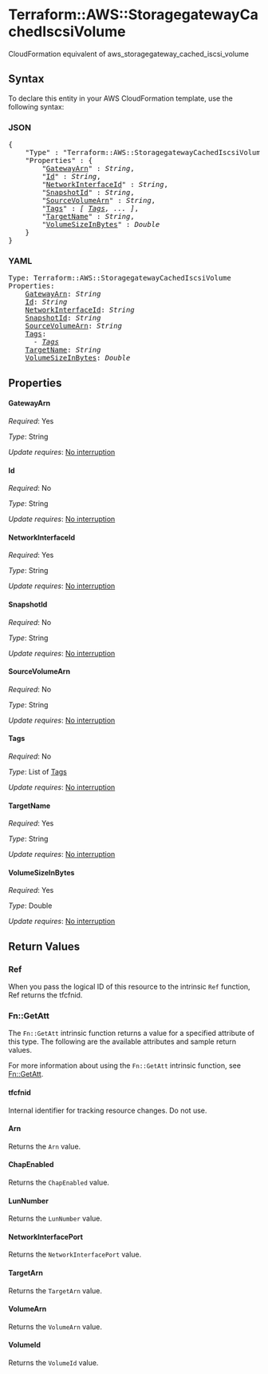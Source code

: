 # Terraform::AWS::StoragegatewayCachedIscsiVolume

CloudFormation equivalent of aws_storagegateway_cached_iscsi_volume

## Syntax

To declare this entity in your AWS CloudFormation template, use the following syntax:

### JSON

<pre>
{
    "Type" : "Terraform::AWS::StoragegatewayCachedIscsiVolume",
    "Properties" : {
        "<a href="#gatewayarn" title="GatewayArn">GatewayArn</a>" : <i>String</i>,
        "<a href="#id" title="Id">Id</a>" : <i>String</i>,
        "<a href="#networkinterfaceid" title="NetworkInterfaceId">NetworkInterfaceId</a>" : <i>String</i>,
        "<a href="#snapshotid" title="SnapshotId">SnapshotId</a>" : <i>String</i>,
        "<a href="#sourcevolumearn" title="SourceVolumeArn">SourceVolumeArn</a>" : <i>String</i>,
        "<a href="#tags" title="Tags">Tags</a>" : <i>[ <a href="tags.md">Tags</a>, ... ]</i>,
        "<a href="#targetname" title="TargetName">TargetName</a>" : <i>String</i>,
        "<a href="#volumesizeinbytes" title="VolumeSizeInBytes">VolumeSizeInBytes</a>" : <i>Double</i>
    }
}
</pre>

### YAML

<pre>
Type: Terraform::AWS::StoragegatewayCachedIscsiVolume
Properties:
    <a href="#gatewayarn" title="GatewayArn">GatewayArn</a>: <i>String</i>
    <a href="#id" title="Id">Id</a>: <i>String</i>
    <a href="#networkinterfaceid" title="NetworkInterfaceId">NetworkInterfaceId</a>: <i>String</i>
    <a href="#snapshotid" title="SnapshotId">SnapshotId</a>: <i>String</i>
    <a href="#sourcevolumearn" title="SourceVolumeArn">SourceVolumeArn</a>: <i>String</i>
    <a href="#tags" title="Tags">Tags</a>: <i>
      - <a href="tags.md">Tags</a></i>
    <a href="#targetname" title="TargetName">TargetName</a>: <i>String</i>
    <a href="#volumesizeinbytes" title="VolumeSizeInBytes">VolumeSizeInBytes</a>: <i>Double</i>
</pre>

## Properties

#### GatewayArn

_Required_: Yes

_Type_: String

_Update requires_: [No interruption](https://docs.aws.amazon.com/AWSCloudFormation/latest/UserGuide/using-cfn-updating-stacks-update-behaviors.html#update-no-interrupt)

#### Id

_Required_: No

_Type_: String

_Update requires_: [No interruption](https://docs.aws.amazon.com/AWSCloudFormation/latest/UserGuide/using-cfn-updating-stacks-update-behaviors.html#update-no-interrupt)

#### NetworkInterfaceId

_Required_: Yes

_Type_: String

_Update requires_: [No interruption](https://docs.aws.amazon.com/AWSCloudFormation/latest/UserGuide/using-cfn-updating-stacks-update-behaviors.html#update-no-interrupt)

#### SnapshotId

_Required_: No

_Type_: String

_Update requires_: [No interruption](https://docs.aws.amazon.com/AWSCloudFormation/latest/UserGuide/using-cfn-updating-stacks-update-behaviors.html#update-no-interrupt)

#### SourceVolumeArn

_Required_: No

_Type_: String

_Update requires_: [No interruption](https://docs.aws.amazon.com/AWSCloudFormation/latest/UserGuide/using-cfn-updating-stacks-update-behaviors.html#update-no-interrupt)

#### Tags

_Required_: No

_Type_: List of <a href="tags.md">Tags</a>

_Update requires_: [No interruption](https://docs.aws.amazon.com/AWSCloudFormation/latest/UserGuide/using-cfn-updating-stacks-update-behaviors.html#update-no-interrupt)

#### TargetName

_Required_: Yes

_Type_: String

_Update requires_: [No interruption](https://docs.aws.amazon.com/AWSCloudFormation/latest/UserGuide/using-cfn-updating-stacks-update-behaviors.html#update-no-interrupt)

#### VolumeSizeInBytes

_Required_: Yes

_Type_: Double

_Update requires_: [No interruption](https://docs.aws.amazon.com/AWSCloudFormation/latest/UserGuide/using-cfn-updating-stacks-update-behaviors.html#update-no-interrupt)

## Return Values

### Ref

When you pass the logical ID of this resource to the intrinsic `Ref` function, Ref returns the tfcfnid.

### Fn::GetAtt

The `Fn::GetAtt` intrinsic function returns a value for a specified attribute of this type. The following are the available attributes and sample return values.

For more information about using the `Fn::GetAtt` intrinsic function, see [Fn::GetAtt](https://docs.aws.amazon.com/AWSCloudFormation/latest/UserGuide/intrinsic-function-reference-getatt.html).

#### tfcfnid

Internal identifier for tracking resource changes. Do not use.

#### Arn

Returns the <code>Arn</code> value.

#### ChapEnabled

Returns the <code>ChapEnabled</code> value.

#### LunNumber

Returns the <code>LunNumber</code> value.

#### NetworkInterfacePort

Returns the <code>NetworkInterfacePort</code> value.

#### TargetArn

Returns the <code>TargetArn</code> value.

#### VolumeArn

Returns the <code>VolumeArn</code> value.

#### VolumeId

Returns the <code>VolumeId</code> value.

